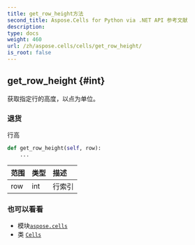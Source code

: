 ```yaml
---
title: get_row_height方法
second_title: Aspose.Cells for Python via .NET API 参考文献
description:
type: docs
weight: 460
url: /zh/aspose.cells/cells/get_row_height/
is_root: false
---
```

##  get_row_height {#int}
获取指定行的高度，以点为单位。


### 退货

行高


```python
def get_row_height(self, row):
    ...
```


|范围|类型|描述|
| :- | :- | :- |
| row | int |行索引|



### 也可以看看
* 模块[`aspose.cells`](../../)
* 类 [`Cells`](/cells/python-net/zh/aspose.cells/cells)
